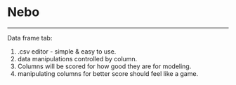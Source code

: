 # Nebo
--------
Data frame tab:
1. .csv editor - simple & easy to use.
2. data manipulations controlled by column.
3. Columns will be scored for how good they are for modeling.
4. manipulating columns for better score should feel like a game.



